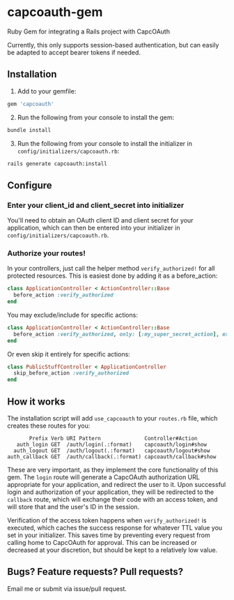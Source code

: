 # capcoauth-gem

Ruby Gem for integrating a Rails project with CapcOAuth

Currently, this only supports session-based authentication, but can easily be adapted to accept bearer tokens if needed.

## Installation

1.  Add to your gemfile:

```ruby
gem 'capcoauth'
```

2.  Run the following from your console to install the gem:

```sh
bundle install
```

3.  Run the following from your console to install the initializer in `config/initializers/capcoauth.rb`:

```sh
rails generate capcoauth:install
```

## Configure

### Enter your client_id and client_secret into initializer

You'll need to obtain an OAuth client ID and client secret for your application, which can then be entered into your
initializer in `config/initializers/capcoauth.rb`.

### Authorize your routes!

In your controllers, just call the helper method `verify_authorized!` for all protected resources.  This is easiest done
by adding it as a before_action:

```ruby
class ApplicationController < ActionController::Base
  before_action :verify_authorized
end
```

You may exclude/include for specific actions:

```ruby
class ApplicationController < ActionController::Base
  before_action :verify_authorized, only: [:my_super_secret_action], except: [:my_publicly_accessible_action]
end
```

Or even skip it entirely for specific actions:

```ruby
class PublicStuffController < ApplicationController
  skip_before_action :verify_authorized
end
```

## How it works

The installation script will add `use_capcoauth` to your `routes.rb` file, which creates these routes for you:

```
       Prefix Verb URI Pattern              Controller#Action
   auth_login GET  /auth/login(.:format)    capcoauth/login#show
  auth_logout GET  /auth/logout(.:format)   capcoauth/logout#show
auth_callback GET  /auth/callback(.:format) capcoauth/callback#show
```

These are very important, as they implement the core functionality of this gem.  The `login` route will generate a
CapcOAuth authorization URL appropriate for your application, and redirect the user to it.  Upon successful login and 
authorization of your application, they will be redirected to the `callback` route, which will exchange their code with
an access token, and will store that and the user's ID in the session.

Verification of the access token happens when `verify_authorized!` is executed, which caches the success response for
whatever TTL value you set in your initializer.  This saves time by preventing every request from calling home to 
CapcOAuth for approval.  This can be increased or decreased at your discretion, but should be kept to a relatively low
value.

## Bugs? Feature requests? Pull requests?

Email me or submit via issue/pull request.